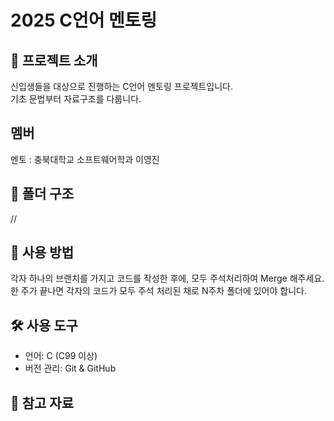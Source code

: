 # 2025 C언어 멘토링

## 🚀 프로젝트 소개
신입생들을 대상으로 진행하는 C언어 멘토링 프로젝트입니다.  
기초 문법부터 자료구조를 다룹니다.

## 멤버
멘토 : 충북대학교 소프트웨어학과 이영진

## 📂 폴더 구조
//


## 🤝 사용 방법
각자 하나의 브랜치를 가지고 코드를 작성한 후에, 모두 주석처리하여 Merge 해주세요.
한 주가 끝나면 각자의 코드가 모두 주석 처리된 채로 N주차 폴더에 있어야 합니다.


## 🛠️ 사용 도구
- 언어: C (C99 이상)
- 버전 관리: Git & GitHub

## 📢 참고 자료
